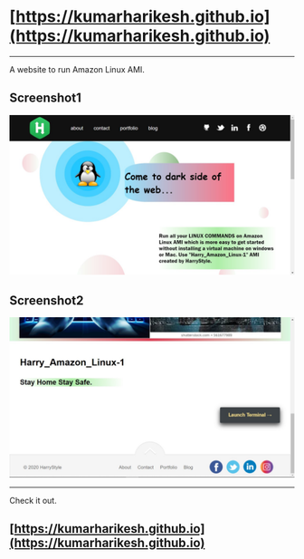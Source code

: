 # [https://kumarharikesh.github.io](https://kumarharikesh.github.io)
---
A website to run Amazon Linux AMI.
## Screenshot1
![Screenshot1](https://raw.githubusercontent.com/kumarharikesh/Hello-World/master/AmazonLinuxAMIsnapshot.jpg?sanitize=true&raw=true "Screenshot1")
## Screenshot2
[![Screenshot2](https://github.com/kumarharikesh/Hello-World/blob/master/AmazonLinuxAMIsnapshot0.jpg "Screenshot2")](#)

---
Check it out.
## [https://kumarharikesh.github.io](https://kumarharikesh.github.io)
